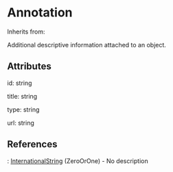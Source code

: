 
# Annotation

Inherits from: [](..//.md)



Additional descriptive information attached to an object.

## Attributes

id: string

title: string

type: string

url: string



## References

: [InternationalString](InternationalString.md) (ZeroOrOne) - No description




